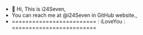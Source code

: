 - 👋 Hi, This is i24Seven,
- You can reach me at @i24Seven in GitHub website., 
- ========================= : iLoveYou : =========================

<!---
i24Seven/i24Seven is a ✨ special ✨ repository because its `README.md` (this file) appears on your GitHub profile.
You can click the Preview link to take a look at your changes.
--->
